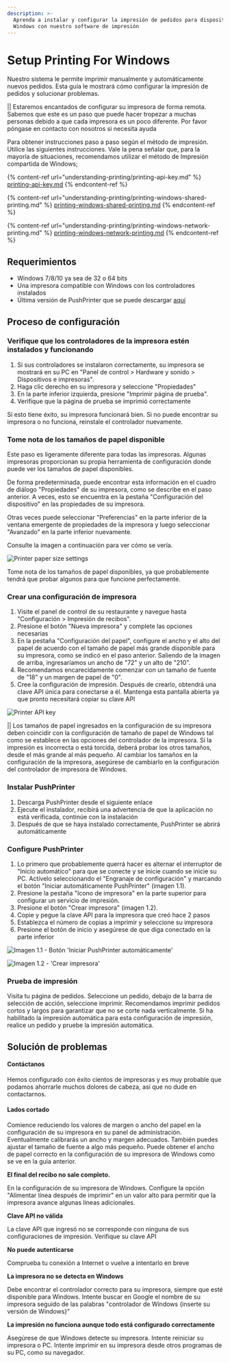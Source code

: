```yaml
---
description: >-
  Aprenda a instalar y configurar la impresión de pedidos para dispositivos
  Windows con nuestro software de impresión
---
```


# Setup Printing For Windows

Nuestro sistema le permite imprimir manualmente y automáticamente nuevos pedidos. Esta guía le mostrará cómo configurar la impresión de pedidos y solucionar problemas.

|| Estaremos encantados de configurar su impresora de forma remota. Sabemos que este es un paso que puede hacer tropezar a muchas personas debido a que cada impresora es un poco diferente. Por favor póngase en contacto con nosotros si necesita ayuda

Para obtener instrucciones paso a paso según el método de impresión. Utilice las siguientes instrucciones. Vale la pena señalar que, para la mayoría de situaciones, recomendamos utilizar el método de Impresión compartida de Windows;

{% content-ref url="understanding-printing/printing-api-key.md" %}
[printing-api-key.md](understanding-printing/printing-api-key.md)
{% endcontent-ref %}

{% content-ref url="understanding-printing/printing-windows-shared-printing.md" %}
[printing-windows-shared-printing.md](understanding-printing/printing-windows-shared-printing.md)
{% endcontent-ref %}

{% content-ref url="understanding-printing/printing-windows-network-printing.md" %}
[printing-windows-network-printing.md](understanding-printing/printing-windows-network-printing.md)
{% endcontent-ref %}

## Requerimientos

* Windows 7/8/10 ya sea de 32 o 64 bits
* Una impresora compatible con Windows con los controladores instalados
* Última versión de PushPrinter que se puede descargar [aquí](https://pushprinter.com/)

## Proceso de configuración

### Verifique que los controladores de la impresora estén instalados y funcionando

1. Si sus controladores se instalaron correctamente, su impresora se mostrará en su PC en "Panel de control > Hardware y sonido > Dispositivos e impresoras".&#x20;
2. Haga clic derecho en su impresora y seleccione "Propiedades"
3. En la parte inferior izquierda, presione "Imprimir página de prueba".
4. Verifique que la página de prueba se imprimió correctamente

Si esto tiene éxito, su impresora funcionará bien. Si no puede encontrar su impresora o no funciona, reinstale el controlador nuevamente.

### Tome nota de los tamaños de papel disponible

Este paso es ligeramente diferente para todas las impresoras. Algunas impresoras proporcionan su propia herramienta de configuración donde puede ver los tamaños de papel disponibles.

De forma predeterminada, puede encontrar esta información en el cuadro de diálogo "Propiedades" de su impresora, como se describe en el paso anterior. A veces, esto se encuentra en la pestaña "Configuración del dispositivo" en las propiedades de su impresora.

Otras veces puede seleccionar "Preferencias" en la parte inferior de la ventana emergente de propiedades de la impresora y luego seleccionar "Avanzado" en la parte inferior nuevamente.

Consulte la imagen a continuación para ver cómo se vería.

![Printer paper size settings](https://storage.crisp.chat/users/helpdesk/website/e903fdb8557a9800/image\_1vcnqy8.png)

Tome nota de los tamaños de papel disponibles, ya que probablemente tendrá que probar algunos para que funcione perfectamente.

### Crear una configuración de impresora

1. Visite el panel de control de su restaurante y navegue hasta "Configuración > Impresión de recibos".
2. Presione el botón "Nueva impresora" y complete las opciones necesarias
3. En la pestaña "Configuración del papel", configure el ancho y el alto del papel de acuerdo con el tamaño de papel más grande disponible para su impresora, como se indicó en el paso anterior. Saliendo de la imagen de arriba, ingresaríamos un ancho de "72" y un alto de "210".&#x20;
4. Recomendamos encarecidamente comenzar con un tamaño de fuente de "18" y un margen de papel de "0".&#x20;
5. Cree la configuración de impresión. Después de crearlo, obtendrá una clave API única para conectarse a él. Mantenga esta pantalla abierta ya que pronto necesitará copiar su clave API

![Printer API key](https://storage.crisp.chat/users/helpdesk/website/e903fdb8557a9800/image\_bnxer6.png)

|| Los tamaños de papel ingresados en la configuración de su impresora deben coincidir con la configuración de tamaño de papel de Windows tal como se establece en las opciones del controlador de la impresora. Si la impresión es incorrecta o está torcida, deberá probar los otros tamaños, desde el más grande al más pequeño. Al cambiar los tamaños en la configuración de la impresora, asegúrese de cambiarlo en la configuración del controlador de impresora de Windows.

### Instalar PushPrinter

1. Descarga PushPrinter desde el siguiente enlace&#x20;
2. Ejecute el instalador, recibirá una advertencia de que la aplicación no está verificada, continúe con la instalación&#x20;
3. Después de que se haya instalado correctamente, PushPrinter se abrirá automáticamente

### Configure PushPrinter

1. Lo primero que probablemente querrá hacer es alternar el interruptor de "Inicio automático" para que se conecte y se inicie cuando se inicie su PC. Actívelo seleccionando el "Engranaje de configuración" y marcando el botón "Iniciar automáticamente PushPrinter" (imagen 1.1).
2. Presione la pestaña "Icono de impresora" en la parte superior para configurar un servicio de impresión.&#x20;
3. Presione el botón "Crear impresora" (imagen 1.2).&#x20;
4. Copie y pegue la clave API para la impresora que creó hace 2 pasos&#x20;
5. Establezca el número de copias a imprimir y seleccione su impresora&#x20;
6. Presione el botón de inicio y asegúrese de que diga conectado en la parte inferior

![Imagen 1.1 - Botón 'Iniciar PushPrinter automáticamente'](../.gitbook/assets/pushprinter-settings.png)

![Imagen 1.2 - 'Crear impresora'](../.gitbook/assets/create-printer-pushprinter.png)

### Prueba de impresión

Visita tu página de pedidos. Seleccione un pedido, debajo de la barra de selección de acción, seleccione imprimir. Recomendamos imprimir pedidos cortos y largos para garantizar que no se corte nada verticalmente. Si ha habilitado la impresión automática para esta configuración de impresión, realice un pedido y pruebe la impresión automática.

## Solución de problemas

#### Contáctanos

Hemos configurado con éxito cientos de impresoras y es muy probable que podamos ahorrarle muchos dolores de cabeza, así que no dude en contactarnos.

#### Lados cortado

Comience reduciendo los valores de margen o ancho del papel en la configuración de su impresora en su panel de administración. Eventualmente calibrarás un ancho y margen adecuados. También puedes ajustar el tamaño de fuente a algo más pequeño. Puede obtener el ancho de papel correcto en la configuración de su impresora de Windows como se ve en la guía anterior.

**El final del recibo no sale completo.**

En la configuración de su impresora de Windows. Configure la opción "Alimentar línea después de imprimir" en un valor alto para permitir que la impresora avance algunas líneas adicionales.

**Clave API no válida**

La clave API que ingresó no se corresponde con ninguna de sus configuraciones de impresión. Verifique su clave API

**No puede autenticarse**

Comprueba tu conexión a Internet o vuelve a intentarlo en breve

**La impresora no se detecta en Windows**

Debe encontrar el controlador correcto para su impresora, siempre que esté disponible para Windows. Intente buscar en Google el nombre de su impresora seguido de las palabras "controlador de Windows {inserte su versión de Windows}"

**La impresión no funciona aunque todo está configurado correctamente**

Asegúrese de que Windows detecte su impresora. Intente reiniciar su impresora o PC. Intente imprimir en su impresora desde otros programas de su PC, como su navegador.
